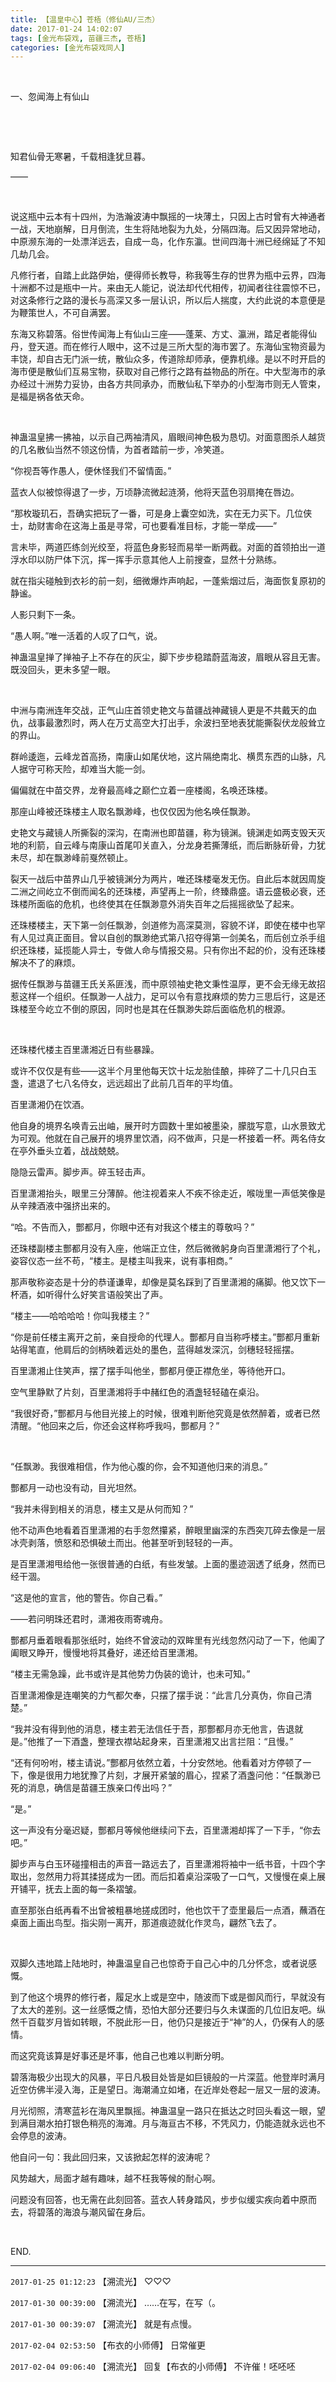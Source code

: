 ```yaml
---
title: 【温皇中心】苍梧（修仙AU/三杰）
date: 2017-01-24 14:02:07
tags: [金光布袋戏, 苗疆三杰, 苍梧]
categories: [金光布袋戏同人]
---
```


<p dir="ltr"  >&nbsp;</p> 
<p dir="ltr"  >一、忽闻海上有仙山</p> 
<p dir="ltr"  >&nbsp;</p> 
<p dir="ltr"  >&nbsp;</p> 
<p dir="ltr"  >知君仙骨无寒暑，千载相逢犹旦暮。</p> 
<p dir="ltr"  >——</p> 
<p dir="ltr"  >&nbsp;</p> 
<p dir="ltr"  >说这瓶中云本有十四州，为浩瀚波涛中飘摇的一块薄土，只因上古时曾有大神通者一战，天地崩解，日月倒流，生生将陆地裂为九处，分隔四海。后又因异常地动，中原濒东海的一处漂洋远去，自成一岛，化作东瀛。世间四海十洲已经绵延了不知几劫几会。</p> 
<p dir="ltr"  >凡修行者，自踏上此路伊始，便得师长教导，称我等生存的世界为瓶中云界，四海十洲都不过是瓶中一片。来由无人能记，说法却代代相传，初闻者往往震惊不已，对这条修行之路的漫长与高深又多一层认识，所以后人揣度，大约此说的本意便是为鞭策世人，不可自满罢。</p> 
<p dir="ltr"  >东海又称碧落。俗世传闻海上有仙山三座——蓬莱、方丈、瀛洲，踏足者能得仙丹，登天道。而在修行人眼中，这不过是三所大型的海市罢了。东海仙宝物资最为丰饶，却自古无门派一统，散仙众多，传道除却师承，便靠机缘。是以不时开启的海市便是散仙们互易宝物，获取对自己修行之路有益物品的所在。中大型海市的承办经过十洲势力妥协，由各方共同承办，而散仙私下举办的小型海市则无人管束，是福是祸各依天命。</p> 
<p dir="ltr"  >&nbsp;</p> 
<p dir="ltr"  >神蛊温皇拂一拂袖，以示自己两袖清风，眉眼间神色极为恳切。对面意图杀人越货的几名散仙当然不领这份情，为首者踏前一步，冷笑道。</p> 
<p dir="ltr"  >“你视吾等作愚人，便休怪我们不留情面。”</p> 
<p dir="ltr"  >蓝衣人似被惊得退了一步，万顷静流微起涟漪，他将天蓝色羽扇掩在唇边。</p> 
<p dir="ltr"  >“那枚璇玑石，吾确实把玩了一番，可是身上囊空如洗，实在无力买下。几位侠士，劫财害命在这海上虽是寻常，可也要看准目标，才能一举成——”</p> 
<p dir="ltr"  >言未毕，两道匹练剑光绞至，将蓝色身影轻而易举一断两截。对面的首领拍出一道浮水印以防尸体下沉，挥一挥手示意其他人上前搜查，显然十分熟练。</p> 
<p dir="ltr"  >就在指尖碰触到衣衫的前一刻，细微爆炸声响起，一蓬紫烟过后，海面恢复原初的静谧。</p> 
<p dir="ltr"  >人影只剩下一条。</p> 
<p dir="ltr"  >“愚人啊。”唯一活着的人叹了口气，说。</p> 
<p dir="ltr"  >神蛊温皇掸了掸袖子上不存在的灰尘，脚下步步稳踏蔚蓝海波，眉眼从容且无害。既没回头，更未多望一眼。</p> 
<p dir="ltr"  >&nbsp;</p> 
<p dir="ltr"  >中洲与南洲连年交战，正气山庄首领史艳文与苗疆战神藏镜人更是不共戴天的血仇，战事最激烈时，两人在万丈高空大打出手，余波扫至地表犹能撕裂伏龙般耸立的界山。</p> 
<p dir="ltr"  >群岭逶迤，云峰龙首高扬，南康山如尾伏地，这片隔绝南北、横贯东西的山脉，凡人据守可称天险，却难当大能一剑。</p> 
<p dir="ltr"  >偏偏就在中苗交界，龙脊最高峰之巅伫立着一座楼阁，名唤还珠楼。</p> 
<p dir="ltr"  >那座山峰被还珠楼主人取名飘渺峰，也仅仅因为他名唤任飘渺。</p> 
<p dir="ltr"  >史艳文与藏镜人所撕裂的深沟，在南洲也即苗疆，称为镜渊。镜渊走如两支毁天灭地的利箭，自云峰与南康山首尾叩关直入，分龙身若撕薄纸，而后断脉斫骨，力犹未尽，却在飘渺峰前戛然顿止。</p> 
<p dir="ltr"  >裂天一战后中苗界山几乎被镜渊分为两片，唯还珠楼毫发无伤。自此后本就因周旋二洲之间屹立不倒而闻名的还珠楼，声望再上一阶，终臻鼎盛。语云盛极必衰，还珠楼所面临的危机，也终使其在任飘渺意外消失百年之后摇摇欲坠了起来。</p> 
<p dir="ltr"  >还珠楼楼主，天下第一剑任飘渺，剑道修为高深莫测，容貌不详，即使在楼中也罕有人见过真正面目。曾以自创的飘渺绝式第八招夺得第一剑美名，而后创立杀手组织还珠楼，延揽能人异士，专做人命与情报交易。只有你出不起的价，没有还珠楼解决不了的麻烦。</p> 
<p dir="ltr"  >据传任飘渺与苗疆王氏关系匪浅，而中原领袖史艳文秉性温厚，更不会无缘无故招惹这样一个组织。任飘渺一人战力，足可以令有意找麻烦的势力三思后行，这是还珠楼至今屹立不倒的原因，同时也是其在任飘渺失踪后面临危机的根源。</p> 
<p dir="ltr"  >&nbsp;</p> 
<p dir="ltr"  >还珠楼代楼主百里潇湘近日有些暴躁。</p> 
<p dir="ltr"  >或许不仅仅是有些——这半个月里他每天饮十坛龙胎佳酿，摔碎了二十几只白玉盏，遣退了七八名侍女，远远超出了此前几百年的平均值。</p> 
<p dir="ltr"  >百里潇湘仍在饮酒。</p> 
<p dir="ltr"  >他自身的境界名唤青云出岫，展开时方圆数十里如被墨染，朦胧写意，山水景致尤为可观。他就在自己展开的境界里饮酒，闷不做声，只是一杯接着一杯。两名侍女在亭外垂头立着，战战兢兢。</p> 
<p dir="ltr"  >隐隐云雷声。脚步声。碎玉轻击声。</p> 
<p dir="ltr"  >百里潇湘抬头，眼里三分薄醉。他注视着来人不疾不徐走近，喉咙里一声低笑像是从辛辣酒液中强挤出来的。</p> 
<p dir="ltr"  >“哈。不告而入，酆都月，你眼中还有对我这个楼主的尊敬吗？”</p> 
<p dir="ltr"  >还珠楼副楼主酆都月没有入座，他端正立住，然后微微躬身向百里潇湘行了个礼，姿容仪态一丝不苟，“楼主。是楼主叫我来，说有事相商。”</p> 
<p dir="ltr"  >那声敬称姿态是十分的恭谨谦卑，却像是莫名踩到了百里潇湘的痛脚。他又饮下一杯酒，如听得什么好笑言语般笑出了声。</p> 
<p dir="ltr"  >“楼主——哈哈哈哈！你叫我楼主？”</p> 
<p dir="ltr"  >“你是前任楼主离开之前，亲自授命的代理人。酆都月自当称呼楼主。”酆都月重新站得笔直，他肩后的剑柄映着远处的墨色，蓝得越发深沉，剑穗轻轻摇摆。</p> 
<p dir="ltr"  >百里潇湘止住笑声，摆了摆手叫他坐，酆都月便正襟危坐，等待他开口。</p> 
<p dir="ltr"  >空气里静默了片刻，百里潇湘将手中赭红色的酒盏轻轻磕在桌沿。</p> 
<p dir="ltr"  >“我很好奇，”酆都月与他目光接上的时候，很难判断他究竟是依然醉着，或者已然清醒。“他回来之后，你还会这样称呼我吗，酆都月？”</p> 
<p dir="ltr"  >&nbsp;</p> 
<p dir="ltr"  >“任飘渺。我很难相信，作为他心腹的你，会不知道他归来的消息。”</p> 
<p dir="ltr"  >酆都月一动也没有动，目光坦然。</p> 
<p dir="ltr"  >“我并未得到相关的消息，楼主又是从何而知？”</p> 
<p dir="ltr"  >他不动声色地看着百里潇湘的右手忽然攥紧，醉眼里幽深的东西突兀碎去像是一层冰壳剥落，愤怒和恐惧破土而出。他甚至听到轻轻的一声。</p> 
<p dir="ltr"  >是百里潇湘甩给他一张很普通的白纸，有些发皱。上面的墨迹洇透了纸身，然而已经干涸。</p> 
<p dir="ltr"  >“这是他的宣言，他的警告。你自己看。”</p> 
<p dir="ltr"  >——若问明珠还君时，潇湘夜雨寄魂舟。</p> 
<p dir="ltr"  >酆都月垂着眼看那张纸时，始终不曾波动的双眸里有光线忽然闪动了一下，他阖了阖眼又睁开，慢慢地将其叠好，递还给百里潇湘。</p> 
<p dir="ltr"  >“楼主无需急躁，此书或许是其他势力伪装的诡计，也未可知。”</p> 
<p dir="ltr"  >百里潇湘像是连嘲笑的力气都欠奉，只摆了摆手说：“此言几分真伪，你自己清楚。”</p> 
<p dir="ltr"  >“我并没有得到他的消息，楼主若无法信任于吾，那酆都月亦无他言，告退就是。”他推了一下酒盏，整理衣襟站起身来，百里潇湘又出言拦阻：“且慢。”</p> 
<p dir="ltr"  >“还有何吩咐，楼主请说。”酆都月依然立着，十分安然地。他看着对方停顿了一下，像是很用力地犹豫了片刻，才展开紧皱的眉心，捏紧了酒盏问他：“任飘渺已死的消息，确信是苗疆王族亲口传出吗？”</p> 
<p dir="ltr"  >“是。”</p> 
<p dir="ltr"  >这一声没有分毫迟疑，酆都月等候他继续问下去，百里潇湘却挥了一下手，“你去吧。”</p> 
<p dir="ltr"  >脚步声与白玉环碰撞相击的声音一路远去了，百里潇湘将袖中一纸书音，十四个字取出，忽然用力将其揉搓成为一团。而后扣着桌沿深吸了一口气，又慢慢在桌上展开铺平，抚去上面的每一条褶皱。</p> 
<p dir="ltr"  >直至那张白纸再看不出曾被粗暴地搓成团时，他也饮干了壶里最后一点酒，蘸酒在桌面上画出鸟型。指尖刚一离开，那道痕迹就化作灵鸟，翩然飞去了。</p> 
<p dir="ltr"  >&nbsp;</p> 
<p dir="ltr"  >双脚久违地踏上陆地时，神蛊温皇自己也惊奇于自己心中的几分怀念，或者说感慨。</p> 
<p dir="ltr"  >到了他这个境界的修行者，履足水上或是空中，随波而下或是御风而行，早就没有了太大的差别。这一丝感慨之情，恐怕大部分还要归与久未谋面的几位旧友吧。纵然千百载岁月皆如转眼，不脱此形一日，他仍只是接近于“神”的人，仍保有人的感情。</p> 
<p dir="ltr"  >而这究竟该算是好事还是坏事，他自己也难以判断分明。</p> 
<p dir="ltr"  >碧落海极少出现大的风暴，平日凡极目处皆是如巨镜般的一片深蓝。他登岸时满月近空仿佛半浸入海，正是望日。海潮涌立如堵，在近岸处卷起一层又一层的波涛。</p> 
<p dir="ltr"  >月光彻照，清寒蓝衫在海风里飘摇。神蛊温皇一路只在抵达之时回头看这一眼，望到满目潮水拍打银色稍亮的海滩。月与海亘古不移，不凭风力，仍能造就永远也不会停息的波涛。</p> 
<p dir="ltr"  >他自问一句：我此回归来，又该掀起怎样的波涛呢？</p> 
<p dir="ltr"  >风势越大，局面才越有趣味，越不枉我等候的耐心啊。</p> 
<p dir="ltr"  >问题没有回答，也无需在此刻回答。蓝衣人转身踏风，步步似缓实疾向着中原而去，将碧落的海浪与潮风留在身后。</p> 
<p dir="ltr"  >&nbsp;</p> 
<p dir="ltr"  >END.</p>

<!-- more -->

---

`2017-01-25 01:12:23` 【溯流光】 ♡♡♡

`2017-01-30 00:39:00` 【溯流光】 ……在写，在写（。

`2017-01-30 00:39:07` 【溯流光】 就是有点慢。

`2017-02-04 02:53:50` 【布衣的小师傅】 日常催更

`2017-02-04 09:06:40` 【溯流光】 回复【布衣的小师傅】 不许催！呸呸呸
